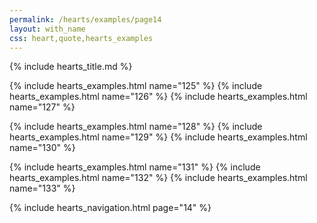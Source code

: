 ```yaml
---
permalink: /hearts/examples/page14
layout: with_name
css: heart,quote,hearts_examples
---
```


{% include hearts_title.md %}

{% include hearts_examples.html name="125" %}
{% include hearts_examples.html name="126" %}
{% include hearts_examples.html name="127" %}

{% include hearts_examples.html name="128" %}
{% include hearts_examples.html name="129" %}
{% include hearts_examples.html name="130" %}

{% include hearts_examples.html name="131" %}
{% include hearts_examples.html name="132" %}
{% include hearts_examples.html name="133" %}

{% include hearts_navigation.html page="14" %}
